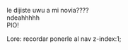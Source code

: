 le dijiste uwu a mi novia????<br/>
ndeahhhhh<br/>
PIO!<br/>

Lore: recordar ponerle al nav z-index:1;
